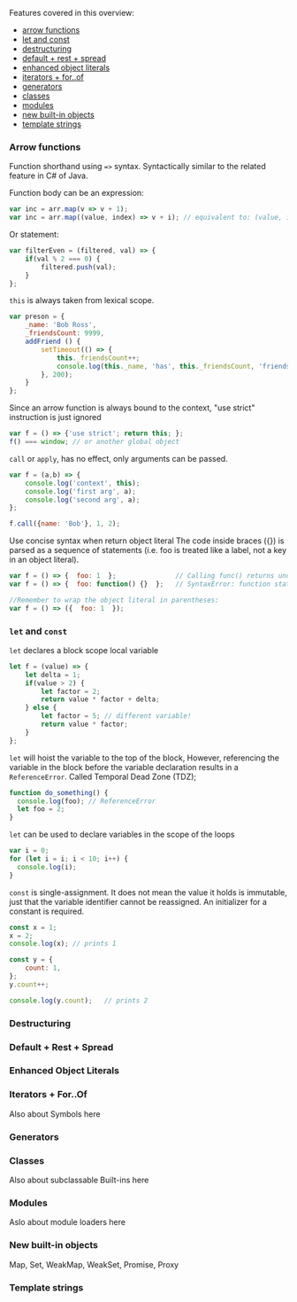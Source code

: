 Features covered in this overview:
- [arrow functions](#arrow-functions)
- [let and const](#let-and-const)
- [destructuring](#destructuring)
- [default + rest + spread](#default--rest--spread)
- [enhanced object literals](#enhanced-object-literals)
- [iterators + for..of](#iterators--forof)
- [generators](#generators)
- [classes](#classes)
- [modules](#modules)
- [new built-in objects](#new-built-in-objects)
- [template strings](#template-strings)


### Arrow functions
Function shorthand using `=>` syntax.
Syntactically similar to the related feature in C# of Java.

Function body can be an expression:
```JavaScript
var inc = arr.map(v => v + 1);
var inc = arr.map((value, index) => v + i);	// equivalent to: (value, index) => { return v + i; }
```

Or statement:
```JavaScript
var filterEven = (filtered, val) => {
	if(val % 2 === 0) {
		filtered.push(val);
	}
};
```

`this` is always taken from lexical scope.
```JavaScript
var preson = {
	_name: 'Bob Ross',
	_friendsCount: 9999,
	addFriend () {
		setTimeout(() => {
			this._friendsCount++;
			console.log(this._name, 'has', this._friendsCount, 'friends!');
		}, 200);
	}
};
```

Since an arrow function is always bound to the context, "use strict" instruction is just ignored
```JavaScript
var f = () => {'use strict'; return this; };
f() === window; // or another global object
```

`call` or `apply`, has no effect, only arguments can be passed.
```JavaScript
var f = (a,b) => {
	console.log('context', this);
	console.log('first arg', a);
	console.log('second arg', a);
};

f.call({name: 'Bob'}, 1, 2);
```

Use concise syntax when return object literal
The code inside braces ({}) is parsed as a sequence of statements
(i.e. foo is treated like a label, not a key in an object literal).
```JavaScript
var f = () => {  foo: 1  };               // Calling func() returns undefined!
var f = () => {  foo: function() {}  };   // SyntaxError: function statement requires a name

//Remember to wrap the object literal in parentheses:
var f = () => ({  foo: 1  });
```

### `let` and `const`
`let` declares a block scope local variable
```JavaScript
let f = (value) => {
	let delta = 1;
	if(value > 2) {
		let factor = 2;
		return value * factor + delta;
	} else {
		let factor = 5;	// different variable!
		return value * factor;
	}
};
```
`let` will hoist the variable to the top of the block,
However, referencing the variable in the block before the variable declaration results in a `ReferenceError`.
Called Temporal Dead Zone (TDZ);
```JavaScript
function do_something() {
  console.log(foo); // ReferenceError
  let foo = 2;
}
```

`let` can be used to declare variables in the scope of the loops
```JavaScript
var i = 0;
for (let i = i; i < 10; i++) {
  console.log(i);
}
```

`const` is single-assignment. It does not mean the value it holds is immutable,
just that the variable identifier cannot be reassigned.
An initializer for a constant is required.
```JavaScript
const x = 1;
x = 2;
console.log(x); // prints 1

const y = {
	count: 1,
};
y.count++;

console.log(y.count);	// prints 2
```

### Destructuring

### Default + Rest + Spread

### Enhanced Object Literals

### Iterators + For..Of
Also about Symbols here

### Generators

### Classes
Also about subclassable Built-ins here

### Modules
Aslo about module loaders here

### New built-in objects
Map, Set, WeakMap, WeakSet, Promise, Proxy

### Template strings

